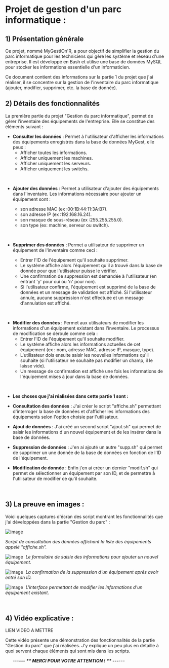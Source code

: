# Projet de gestion d'un parc informatique : 

## 1) Présentation générale

Ce projet, nommé MyGestIOn'R, a pour objectif de simplifier la gestion du parc informatique pour les techniciens qui gère les système et réseau d'une entreprise. Il est développé en Bash et utilise une base de données MySQL pour stocker les informations essentielle d'un informaticien.

Ce document contient des informations sur la partie 1 du projet que j'ai réaliser, il se concentre sur la gestion de l'inventaire du parc informatique (ajouter, modifier, supprimer, etc. la base de donnée).

## 2) Détails des fonctionnalités

La première partie du projet "Gestion du parc informatique", permet de gérer l'inventaire des équipements de l'entreprise. Elle se constitue des éléments suivant :

* **Consulter les données** : Permet à l'utilisateur d'afficher les informations des équipements enregistrés dans la base de données MyGest, elle peux :
    * Afficher toutes les informations.
    * Afficher uniquement les machines.
    * Afficher uniquement les serveurs.
    * Afficher uniquement les switchs.

‎ ‎ ‎ 

* **Ajouter des données** : Permet a utilisateur d'ajouter des équipements dans l'inventaire. Les informations nécessaire pour ajouter un équipement sont :
    *  son adresse MAC (ex :00:1B:44:11:3A:B7).
    *  son adresse IP (ex :192.168.16.24).
    *  son masque de sous-réseau (ex :255.255.255.0).
    *  son type (ex: machine, serveur ou switch).

  ‎ ‎ 
  
* **Supprimer des données** : Permet a utilisateur de supprimer un équipement de l'inventaire comme ceci :
   * Entrer l'ID de l'équipement qu'il souhaite supprimer.
   * Le système affiche alors l'équipement qu'il a trouvé dans la base de donnée pour que l'utilisateur puisse le vérifier.
   * Une confirmation de suppression est demandée à l'utilisateur (en entrant 'y' pour oui ou 'n' pour non).
   * Si l'utilisateur confirme, l'équipement est supprimé de la base de données et un message de validation est affiché. Si l'utilisateur annule, aucune suppression n'est effectuée et un message d'annulation est affiché.

‎ 

* **Modifier des données** : Permet aux utilisateurs de modifier les informations d'un équipement existant dans l'inventaire. Le processus de modification se déroule comme cela :
    * Entrer l'ID de l'équipement qu'il souhaite modifier.
    * Le système affiche alors les informations actuelles de cet équipement (ex : nom, adresse MAC, adresse IP, masque, type).
    * L'utilisateur dois ensuite saisir les nouvelles informations qu'il souhaite (si l'utilisateur ne souhaite pas modifier un champ, il le laisse vide).
    * Un message de confirmation est affiché une fois les informations de l'équipement mises à jour dans la base de données.

      
‎ 
* **Les choses que j'ai réalisées dans cette partie 1 sont :**
  ‎ 


* **Consultation des données** : J'ai créer le script "affiche.sh" permettant d'interroger la base de données et d'afficher les informations des équipements selon l'option choisie par l'utilisateur.
  ‎ 
* **Ajout de données** : J'ai créé un second script "ajout.sh" qui permet de saisir les informations d'un nouvel équipement et de les insérer dans la base de données.
  ‎ 
* **Suppression de données** : J'en ai ajouté un autre "supp.sh" qui permet de supprimer un une donnée de la base de données en fonction de l'ID de l'équipement.
  ‎ 
* **Modification de donnée** : Enfin j'en ai créer un dernier "modif.sh" qui permet de sélectionner un équipement par son ID, et de permettre à l'utilisateur de modifier ce qu'il souhaite.
  ‎ 

  ‎ ‎ 

## 3) La preuve en images : 

Voici quelques captures d'écran des script montrant les fonctionnalités que j'ai développées dans la partie "Gestion du parc" :

![image](https://github.com/user-attachments/assets/1b4c3122-7f6b-4dac-9450-8e7b1548a293)

*Script de consultation des données affichant la liste des équipements appelé "affiche.sh".*

![image](https://github.com/user-attachments/assets/be7e087c-2cff-4e1d-8000-b80c873a189b)
‎ 
*Le formulaire de saisie des informations pour ajouter un nouvel équipement.*

![image](https://github.com/user-attachments/assets/cf926523-80e7-4560-8949-6934adc3346c)
‎ 
*La confirmation de la suppression d'un équipement après avoir entré son ID.*

![image](https://github.com/user-attachments/assets/e715f736-a6d3-4cbb-bdde-a843b3b5614d)
‎ 
*L'interface permettant de modifier les informations d'un équipement existant.*

‎ ‎ 

## 4) Vidéo explicative : 
LIEN VIDEO A METTRE

Cette vidéo présente une démonstration des fonctionnalités de la partie "Gestion du parc" que j'ai réalisées. J'y explique un peu plus en détaille à quoi servent chaque éléments qui sont mis dans les scripts.



‎ ‎ ‎ ‎ ‎ ‎ ---___---  ** MERCI POUR VOTRE ATTENTION ! ** ---___---
